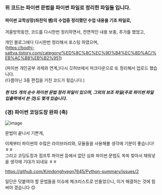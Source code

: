 ### 위 코드는 파이썬 문법을 파이썬 파일로 정리한 파일들 입니다.

#### 파이썬 교학상장(좌찬익 쌤)의 수업중 정리했던 수업 내용을 기초 파일로,

겨울방학동안, 코드를 다시한번 정리하면서, 전면적인 내용 보충, 추가를 했었고,

개인 블로그에다 다시한번 정리해서 포스팅 하였으며,  
(https://bodhi-sattva.tistory.com/category/%ED%8C%8C%EC%9D%B4%EC%8D%AC/%EB%AC%B8%EB%B2%951)

(파이썬 개인공부 과제와 연계,)다시 깃허브에서 마크다운으로 또 정리해서 업로드 했습니다.  
(다름아닌 3중 편집을 거친 코드가 됬습니다.)

##### 현 125 개의 순수 파이썬 문법 정리 파일이 있으며, 그외의 보조 파일(주로 파이썬 파일 입출력에서 쓴 것)도 몇개 있습니다.

### (경) 파이썬 코딩도장 완파 (축)

![image](https://user-images.githubusercontent.com/48408417/79871142-eab77b80-841e-11ea-9940-c93660307c88.png)

문법이 끝나서 기쁜게,

이제부터 파이썬의 수많은 라이브러리와, 모듈들을 사용해볼 생각에 기분이 좋습니다! ㅎㅎ  
그리고 코딩도장과 점프투 파이썬 등에서 없던 심화 파이썬 문법도 쏙쏙 찾아서 채워넣을 생각에 기대가 되네요 ㅎㅎ  

https://github.com/Kimdonghyeon7645/Python-summary/issues/2

일단은 덧붙여야 할 문법들을 이슈에 체크리스트로 만들었으니, 이거 해결하는 것에 힘써야 겠습니다 😊
